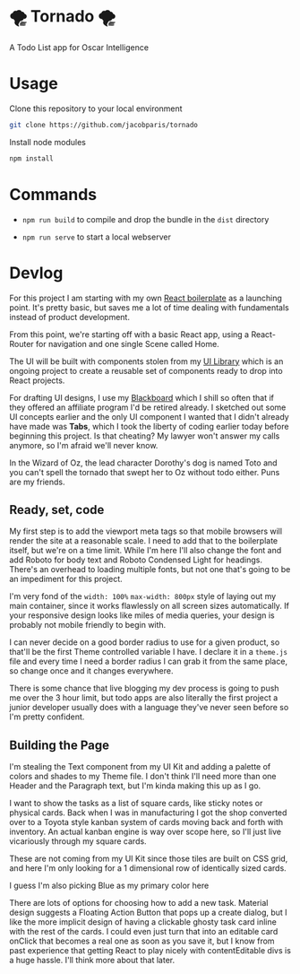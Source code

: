 # 🌪 Tornado 🌪
A Todo List app for Oscar Intelligence

# Usage

Clone this repository to your local environment

```sh
git clone https://github.com/jacobparis/tornado
```

Install node modules

```sh
npm install
```

# Commands

* `npm run build` to compile and drop the bundle in the `dist` directory

* `npm run serve` to start a local webserver 

# Devlog

For this project I am starting with my own [React boilerplate](https://github.com/JacobParis/react-boilerplate) as a launching point. It's pretty basic, but saves me a lot of time dealing with fundamentals instead of product development.

From this point, we're starting off with a basic React app, using a React-Router for navigation and one single Scene called Home. 

The UI will be built with components stolen from my [UI Library](https://jacobparis.com/ui/) which is an ongoing project to create a reusable set of components ready to drop into React projects. 

For drafting UI designs, I use my [Blackboard](https://writeonblackboard.com/) which I shill so often that if they offered an affiliate program I'd be retired already. I sketched out some UI concepts earlier and the only UI component I wanted that I didn't already have made was **Tabs**, which I took the liberty of coding earlier today before beginning this project. Is that cheating? My lawyer won't answer my calls anymore, so I'm afraid we'll never know.

In the Wizard of Oz, the lead character Dorothy's dog is named Toto and you can't spell the tornado that swept her to Oz without todo either. Puns are my friends.

## Ready, set, code

My first step is to add the viewport meta tags so that mobile browsers will render the site at a reasonable scale. I need to add that to the boilerplate itself, but we're on a time limit. While I'm here I'll also change the font and add Roboto for body text and Roboto Condensed Light for headings. There's an overhead to loading multiple fonts, but not one that's going to be an impediment for this project. 

I'm very fond of the `width: 100%` `max-width: 800px` style of laying out my main container, since it works flawlessly on all screen sizes automatically. If your responsive design looks like miles of media queries, your design is probably not mobile friendly to begin with. 

I can never decide on a good border radius to use for a given product, so that'll be the first Theme controlled variable I have. I declare it in a `theme.js` file and every time I need a border radius I can grab it from the same place, so change once and it changes everywhere. 

There is some chance that live blogging my dev process is going to push me over the 3 hour limit, but todo apps are also literally the first project a junior developer usually does with a language they've never seen before so I'm pretty confident.

## Building the Page

I'm stealing the Text component from my UI Kit and adding a palette of colors and shades to my Theme file. I don't think I'll need more than one Header and the Paragraph text, but I'm kinda making this up as I go. 

I want to show the tasks as a list of square cards, like sticky notes or physical cards. Back when I was in manufacturing I got the shop converted over to a Toyota style kanban system of cards moving back and forth with inventory. An actual kanban engine is way over scope here, so I'll just live vicariously through my square cards.

These are not coming from my UI Kit since those tiles are built on CSS grid, and here I'm only looking for a 1 dimensional row of identically sized cards.

I guess I'm also picking Blue as my primary color here

There are lots of options for choosing how to add a new task. Material design suggests a Floating Action Button that pops up a create dialog, but I like the more implicit design of having a clickable ghosty task card inline with the rest of the cards. I could even just turn that into an editable card onClick that becomes a real one as soon as you save it, but I know from past experience that getting React to play nicely with contentEditable divs is a huge hassle. I'll think more about that later.